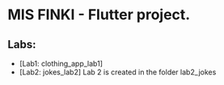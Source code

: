 # MIS FINKI - Flutter project.

## Labs:
- [Lab1: clothing_app_lab1]
- [Lab2: jokes_lab2]
Lab 2 is created in the folder lab2_jokes
